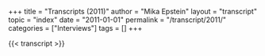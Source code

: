 +++
title = "Transcripts (2011)"
author = "Mika Epstein"
layout = "transcript"
topic = "index"
date = "2011-01-01"
permalink = "/transcript/2011/"
categories = ["Interviews"]
tags = []
+++

{{< transcript >}}
